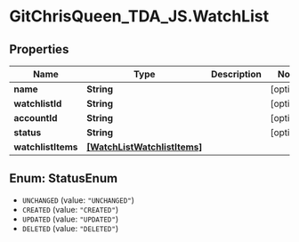 # GitChrisQueen_TDA_JS.WatchList

## Properties
Name | Type | Description | Notes
------------ | ------------- | ------------- | -------------
**name** | **String** |  | [optional] 
**watchlistId** | **String** |  | [optional] 
**accountId** | **String** |  | [optional] 
**status** | **String** |  | [optional] 
**watchlistItems** | [**[WatchListWatchlistItems]**](WatchListWatchlistItems.md) |  | 

<a name="StatusEnum"></a>
## Enum: StatusEnum

* `UNCHANGED` (value: `"UNCHANGED"`)
* `CREATED` (value: `"CREATED"`)
* `UPDATED` (value: `"UPDATED"`)
* `DELETED` (value: `"DELETED"`)

